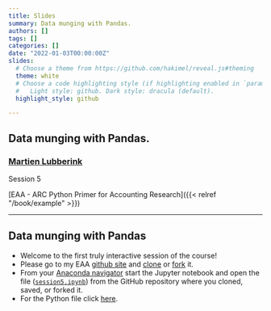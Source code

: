 ```yaml
---
title: Slides
summary: Data munging with Pandas.
authors: []
tags: []
categories: []
date: "2022-01-03T00:00:00Z"
slides:
  # Choose a theme from https://github.com/hakimel/reveal.js#theming
  theme: white
  # Choose a code highlighting style (if highlighting enabled in `params.toml`)
  #   Light style: github. Dark style: dracula (default).
  highlight_style: github

---
```

## Data munging with Pandas.

### [Martien Lubberink](https://people.wgtn.ac.nz/martien.lubberink/professional)

Session 5

[EAA - ARC Python Primer for Accounting Research]({{< relref "/book/example" >}})

---
## Data munging with Pandas

- Welcome to the first truly interactive session of the course! 
- Please go to my EAA [github site](https://github.com/blucap/EEA_Python_Primer) and [clone](https://docs.github.com/en/repositories/creating-and-managing-repositories/cloning-a-repository) or [fork](https://docs.github.com/en/get-started/quickstart/fork-a-repo) it.
- From your [Anaconda navigator](https://docs.anaconda.com/anaconda/navigator/index.html) start the Jupyter notebook and open the file ([`session5.ipynb`](https://github.com/blucap/EEA_Python_Primer/blob/master/session5.ipynb)) from the GitHub repository where you cloned, saved, or forked it.
- For the Python file click [here](https://github.com/blucap/EEA_Python_Primer/blob/master/session5_from_nb.py).


